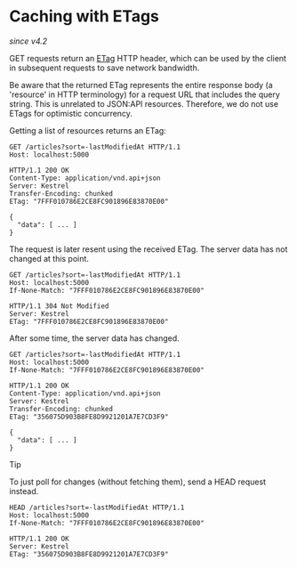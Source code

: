 # Caching with ETags

_since v4.2_

GET requests return an [ETag](https://developer.mozilla.org/docs/Web/HTTP/Headers/ETag) HTTP header, which can be used by the client in subsequent requests to save network bandwidth.

Be aware that the returned ETag represents the entire response body (a 'resource' in HTTP terminology) for a request URL that includes the query string.
This is unrelated to JSON:API resources. Therefore, we do not use ETags for optimistic concurrency.

Getting a list of resources returns an ETag:

```http
GET /articles?sort=-lastModifiedAt HTTP/1.1
Host: localhost:5000
```

```http
HTTP/1.1 200 OK
Content-Type: application/vnd.api+json
Server: Kestrel
Transfer-Encoding: chunked
ETag: "7FFF010786E2CE8FC901896E83870E00"

{
  "data": [ ... ]
}
```

The request is later resent using the received ETag. The server data has not changed at this point.

```http
GET /articles?sort=-lastModifiedAt HTTP/1.1
Host: localhost:5000
If-None-Match: "7FFF010786E2CE8FC901896E83870E00"
```

```http
HTTP/1.1 304 Not Modified
Server: Kestrel
ETag: "7FFF010786E2CE8FC901896E83870E00"
```

After some time, the server data has changed.

```http
GET /articles?sort=-lastModifiedAt HTTP/1.1
Host: localhost:5000
If-None-Match: "7FFF010786E2CE8FC901896E83870E00"
```

```http
HTTP/1.1 200 OK
Content-Type: application/vnd.api+json
Server: Kestrel
Transfer-Encoding: chunked
ETag: "356075D903B8FE8D9921201A7E7CD3F9"

{
  "data": [ ... ]
}
```
> [!TIP]
> To just poll for changes (without fetching them), send a HEAD request instead.

```http
HEAD /articles?sort=-lastModifiedAt HTTP/1.1
Host: localhost:5000
If-None-Match: "7FFF010786E2CE8FC901896E83870E00"
```

```http
HTTP/1.1 200 OK
Server: Kestrel
ETag: "356075D903B8FE8D9921201A7E7CD3F9"
```
